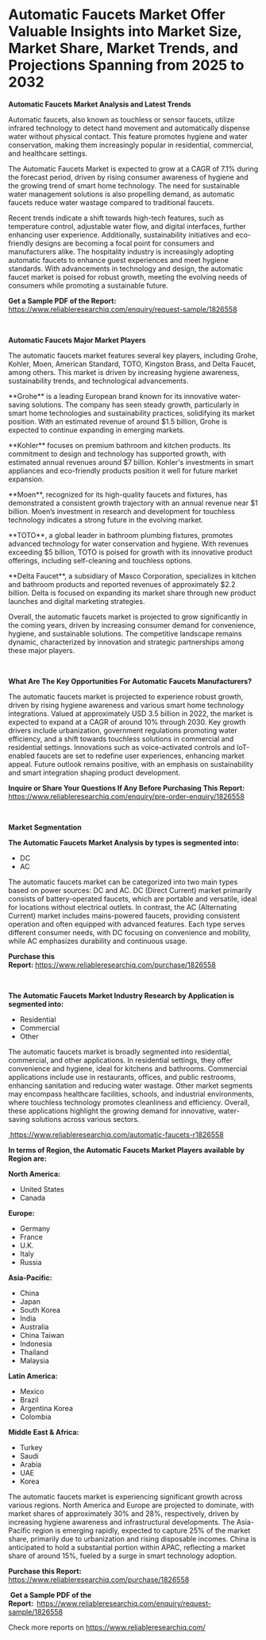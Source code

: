 <p><h1>Automatic Faucets Market Offer Valuable Insights into Market Size, Market Share, Market Trends, and Projections Spanning from 2025 to 2032</h1></p><p><strong>Automatic Faucets Market Analysis and Latest Trends</strong></p>
<p><p>Automatic faucets, also known as touchless or sensor faucets, utilize infrared technology to detect hand movement and automatically dispense water without physical contact. This feature promotes hygiene and water conservation, making them increasingly popular in residential, commercial, and healthcare settings. </p><p>The Automatic Faucets Market is expected to grow at a CAGR of 7.1% during the forecast period, driven by rising consumer awareness of hygiene and the growing trend of smart home technology. The need for sustainable water management solutions is also propelling demand, as automatic faucets reduce water wastage compared to traditional faucets. </p><p>Recent trends indicate a shift towards high-tech features, such as temperature control, adjustable water flow, and digital interfaces, further enhancing user experience. Additionally, sustainability initiatives and eco-friendly designs are becoming a focal point for consumers and manufacturers alike. The hospitality industry is increasingly adopting automatic faucets to enhance guest experiences and meet hygiene standards. With advancements in technology and design, the automatic faucet market is poised for robust growth, meeting the evolving needs of consumers while promoting a sustainable future.</p></p>
<p><strong>Get a Sample PDF of the Report:&nbsp;</strong> <a href="https://www.reliableresearchiq.com/enquiry/request-sample/1826558?utm_campaign=2171&utm_medium=2&utm_source=Github&utm_content=ia&utm_term=07022025&utm_id=automatic-faucets">https://www.reliableresearchiq.com/enquiry/request-sample/1826558</a></p>
<p>&nbsp;</p>
<p><strong>Automatic Faucets Major Market Players</strong></p>
<p><p>The automatic faucets market features several key players, including Grohe, Kohler, Moen, American Standard, TOTO, Kingston Brass, and Delta Faucet, among others. This market is driven by increasing hygiene awareness, sustainability trends, and technological advancements.</p><p>**Grohe** is a leading European brand known for its innovative water-saving solutions. The company has seen steady growth, particularly in smart home technologies and sustainability practices, solidifying its market position. With an estimated revenue of around $1.5 billion, Grohe is expected to continue expanding in emerging markets.</p><p>**Kohler** focuses on premium bathroom and kitchen products. Its commitment to design and technology has supported growth, with estimated annual revenues around $7 billion. Kohler's investments in smart appliances and eco-friendly products position it well for future market expansion.</p><p>**Moen**, recognized for its high-quality faucets and fixtures, has demonstrated a consistent growth trajectory with an annual revenue near $1 billion. Moen’s investment in research and development for touchless technology indicates a strong future in the evolving market.</p><p>**TOTO**, a global leader in bathroom plumbing fixtures, promotes advanced technology for water conservation and hygiene. With revenues exceeding $5 billion, TOTO is poised for growth with its innovative product offerings, including self-cleaning and touchless options.</p><p>**Delta Faucet**, a subsidiary of Masco Corporation, specializes in kitchen and bathroom products and reported revenues of approximately $2.2 billion. Delta is focused on expanding its market share through new product launches and digital marketing strategies.</p><p>Overall, the automatic faucets market is projected to grow significantly in the coming years, driven by increasing consumer demand for convenience, hygiene, and sustainable solutions. The competitive landscape remains dynamic, characterized by innovation and strategic partnerships among these major players.</p></p>
<p>&nbsp;</p>
<p><strong>What Are The Key Opportunities For Automatic Faucets Manufacturers?</strong></p>
<p><p>The automatic faucets market is projected to experience robust growth, driven by rising hygiene awareness and various smart home technology integrations. Valued at approximately USD 3.5 billion in 2022, the market is expected to expand at a CAGR of around 10% through 2030. Key growth drivers include urbanization, government regulations promoting water efficiency, and a shift towards touchless solutions in commercial and residential settings. Innovations such as voice-activated controls and IoT-enabled faucets are set to redefine user experiences, enhancing market appeal. Future outlook remains positive, with an emphasis on sustainability and smart integration shaping product development.</p></p>
<p><strong>Inquire or Share Your Questions If Any Before Purchasing This Report:</strong> <a href="https://www.reliableresearchiq.com/enquiry/pre-order-enquiry/1826558?utm_campaign=2171&utm_medium=2&utm_source=Github&utm_content=ia&utm_term=07022025&utm_id=automatic-faucets">https://www.reliableresearchiq.com/enquiry/pre-order-enquiry/1826558</a></p>
<p>&nbsp;</p>
<p><strong>Market Segmentation</strong></p>
<p><strong>The Automatic Faucets Market Analysis by types is segmented into:</strong></p>
<p><ul><li>DC</li><li>AC</li></ul></p>
<p><p>The automatic faucets market can be categorized into two main types based on power sources: DC and AC. DC (Direct Current) market primarily consists of battery-operated faucets, which are portable and versatile, ideal for locations without electrical outlets. In contrast, the AC (Alternating Current) market includes mains-powered faucets, providing consistent operation and often equipped with advanced features. Each type serves different consumer needs, with DC focusing on convenience and mobility, while AC emphasizes durability and continuous usage.</p></p>
<p><strong>Purchase this Report:&nbsp;</strong><a href="https://www.reliableresearchiq.com/purchase/1826558?utm_campaign=2171&utm_medium=2&utm_source=Github&utm_content=ia&utm_term=07022025&utm_id=automatic-faucets">https://www.reliableresearchiq.com/purchase/1826558</a></p>
<p>&nbsp;</p>
<p><strong>The Automatic Faucets Market Industry Research by Application is segmented into:</strong></p>
<p><ul><li>Residential</li><li>Commercial</li><li>Other</li></ul></p>
<p><p>The automatic faucets market is broadly segmented into residential, commercial, and other applications. In residential settings, they offer convenience and hygiene, ideal for kitchens and bathrooms. Commercial applications include use in restaurants, offices, and public restrooms, enhancing sanitation and reducing water wastage. Other market segments may encompass healthcare facilities, schools, and industrial environments, where touchless technology promotes cleanliness and efficiency. Overall, these applications highlight the growing demand for innovative, water-saving solutions across various sectors.</p></p>
<p><a href="https://www.reliableresearchiq.com/automatic-faucets-r1826558?utm_campaign=2171&utm_medium=2&utm_source=Github&utm_content=ia&utm_term=07022025&utm_id=automatic-faucets">&nbsp;https://www.reliableresearchiq.com/automatic-faucets-r1826558</a></p>
<p><strong>In terms of Region, the Automatic Faucets Market Players available by Region are:</strong></p>
<p>
    <p> <strong> North America: </strong>
        <ul>
            <li>United States</li>
            <li>Canada</li>
        </ul>
        </p> 
    <p> <strong> Europe: </strong>
        <ul>
            <li>Germany</li>
            <li>France</li>
            <li>U.K.</li>
            <li>Italy</li>
            <li>Russia</li>
        </ul>
        </p> 
    <p> <strong> Asia-Pacific: </strong>
        <ul>
            <li>China</li>
            <li>Japan</li>
            <li>South Korea</li>
            <li>India</li>
            <li>Australia</li>
            <li>China Taiwan</li>
            <li>Indonesia</li>
            <li>Thailand</li>
            <li>Malaysia</li>
        </ul>
        </p> 
    <p> <strong> Latin America: </strong>
        <ul>
            <li>Mexico</li>
            <li>Brazil</li>
            <li>Argentina Korea</li>
            <li>Colombia</li>
        </ul>
        </p> 
    <p> <strong> Middle East & Africa: </strong>
        <ul>
            <li>Turkey</li>
            <li>Saudi</li>
            <li>Arabia</li>
            <li>UAE</li>
            <li>Korea</li>
        </ul>
    </p>
    </p>
<p><p>The automatic faucets market is experiencing significant growth across various regions. North America and Europe are projected to dominate, with market shares of approximately 30% and 28%, respectively, driven by increasing hygiene awareness and infrastructural developments. The Asia-Pacific region is emerging rapidly, expected to capture 25% of the market share, primarily due to urbanization and rising disposable incomes. China is anticipated to hold a substantial portion within APAC, reflecting a market share of around 15%, fueled by a surge in smart technology adoption.</p></p>
<p><strong>Purchase this Report: </strong><a href="https://www.reliableresearchiq.com/purchase/1826558?utm_campaign=2171&utm_medium=2&utm_source=Github&utm_content=ia&utm_term=07022025&utm_id=automatic-faucets">https://www.reliableresearchiq.com/purchase/1826558</a></p>
<p>&nbsp;<strong>Get a Sample PDF of the Report:&nbsp;&nbsp;</strong><a href="https://www.reliableresearchiq.com/enquiry/request-sample/1826558?utm_campaign=2171&utm_medium=2&utm_source=Github&utm_content=ia&utm_term=07022025&utm_id=automatic-faucets">https://www.reliableresearchiq.com/enquiry/request-sample/1826558</a></p>
<p><strong></strong></p>
<p>Check more reports on <a href="https://www.reliableresearchiq.com/?utm_campaign=2171&utm_medium=2&utm_source=Github&utm_content=ia&utm_term=07022025&utm_id=automatic-faucets">https://www.reliableresearchiq.com/</a></p>